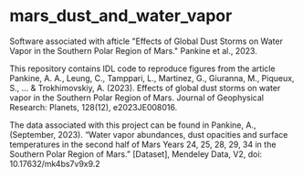 # mars_dust_and_water_vapor
Software associated with afticle "Effects of Global Dust Storms on Water Vapor in the Southern Polar Region of Mars." Pankine et al., 2023.

This repository contains IDL code to reproduce figures from the article Pankine, A. A., Leung, C., Tamppari, L., Martinez, G., Giuranna, M., Piqueux, S., ... & Trokhimovskiy, A. (2023). Effects of global dust storms on water vapor in the Southern Polar Region of Mars. Journal of Geophysical Research: Planets, 128(12), e2023JE008016.

The data associated with this project can be found in Pankine, A., (September, 2023). “Water vapor abundances, dust opacities and surface temperatures in the second half of Mars Years 24, 25, 28, 29, 34 in the Southern Polar Region of Mars.” [Dataset], Mendeley Data, V2, doi: 10.17632/mk4bs7v9x9.2

